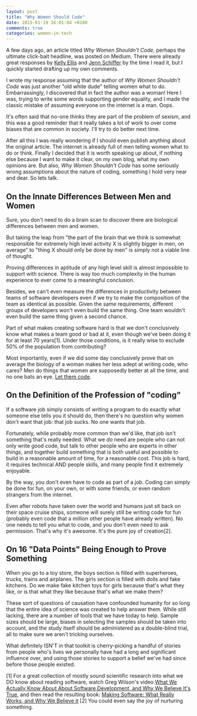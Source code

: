 ```yaml
---
layout: post
title: "Why Women Should Code"
date: 2015-01-19 16:01:04 +0100
comments: true
categories: women-in-tech
---
```

A few days ago, an article titled _Why Women Shouldn't Code_, perhaps the ultimate click-bait
headline, was posted on Medium. There were already great responses by
[Kelly Ellis](https://medium.com/@hardaway/why-women-shouldnt-code-82205165e64a) and
[Jenn Schiffer](http://negativitysandwiches.com/post/108299473795/a-quick-and-dirty-annotation-of-why-women)
by the time I read it, but I quickly started drafting up my own comments.

I wrote my response assuming that the author of _Why Women Shouldn't Code_ was just another "old
white dude" telling women what to do. Embarrassingly, I discovered that in fact the author was a
woman! Here I was, trying to write some words supporting gender equality, and I made the classic
mistake of assuming everyone on the internet is a man. Oops.

It's often said that no-one thinks they are part of the problem of sexism, and this was a good
reminder that it really takes a lot of work to over come biases that are common in society. I'll try
to do better next time.

After all this I was really wondering if I should even publish anything about the original
article. The internet is already full of men telling women what to do or think. Finally I decided
that it is worth speaking up about, if nothing else because I want to make it clear, on my own blog,
what my own opinions are. But also, _Why Women Shouldn't Code_ has some seriously wrong assumptions
about the nature of coding, something I hold very near and dear. So lets talk.

## On the Innate Differences Between Men and Women
Sure, you don't need to do a brain scan to discover there are biological differences between men and
women.

But taking the leap from "the part of the brain that we think is somewhat responsible for extremely
high level activity X is slightly bigger in men, on average" to "thing X should only be done by men"
is simply not a viable line of thought.

Proving differences in aptitude of any high level skill is almost impossible to support with
science. There is way too much complexity in the human experience to ever come to a meaningful
conclusion.

Besides, we can't even measure the differences in productivity between teams of software developers
even if we try to make the composition of the team as identical as possible. Given the same
requirements, different groups of developers won't even build the same thing. One team wouldn't
even build the same thing given a second chance.

Part of what makes creating software hard is that we don't conclusively know what makes a team good
or bad at it, even though we've been doing it for at least 70 years[1]. Under those conditions, is
it really wise to exclude 50% of the population from contributing?

Most importantly, even if we did some day conclusively prove that on average the biology of a woman
makes her less adept at writing code, who cares? Men do things that women are supposedly better at
all the time, and no one bats an eye. [Let them code](www.youtube.com/watch?v=kRUS8Zvg3sg).

## On the Definition of the Profession of "coding"

If a software job simply consists of writing a program to do exactly what someone else tells
you it should do, then there's no question why women don't want that job: that job sucks. No
one wants that job.

Fortunately, while probably more common than we'd like, that job isn't something that's
really needed. What we _do_ need are people who can not only write good code, but talk to other people
who are experts in other things, and together build something that is both useful and possible to
build in a reasonable amount of time, for a reasonable cost. This job is hard, it requires technical
AND people skills, and many people find it extremely enjoyable.

By the way, you don't even have to code as part of a job. Coding can simply be done for fun, on your
own, or with some friends, or even random strangers from the internet.

Even after robots have taken over the world and humans just sit back on their space cruise ships,
someone will surely still be writing code for fun (probably even code that a million other people
have already written). No one needs to tell you what to code, and you don't even need to ask
permission.  That's why it's awesome. It's the pure joy of creation[2].

## On 16 "Data Points" Being Enough to Prove Something

When you go to a toy store, the boys section is filled with superheroes, trucks, trains and
airplanes. The girls section is filled with dolls and fake kitchens. Do we make fake kitchen toys
for girls because that's what they like, or is that what they like because that's what we make them?

These sort of questions of causation have confounded humanity for so long that the entire idea of
science was created to help answer them. While still lacking, there are a number of tools that we
have today to help. Sample sizes should be large, biases in selecting the samples should be taken
into account, and the study itself should be administered as a double-blind trial, all to make sure
we aren't tricking ourselves.

What definitely ISN'T in that toolkit is cherry-picking a handful of stories from people who's lives we
personally have had a long and significant influence over, and using those stories to support a
belief we've had since before those people existed.

[1] For a great collection of mostly sound scientific research into what we DO know about reading
software, watch Greg Wilson's video
[What We Actually Know About About Software Development, and Why We Believe It's True](vimeo.com/9270320),
and then read the resulting book:
[Making Software: What Really Works, and Why We Believe it](https://www.goodreads.com/book/show/8553359-making-software)
[2] You could even say the joy of nurturing something.
